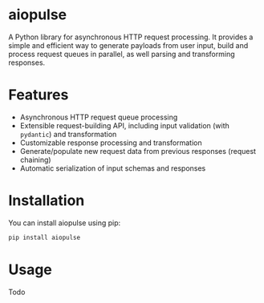 # aiopulse

A Python library for asynchronous HTTP request processing. It provides a simple and efficient way to generate payloads from user input, build and process request queues in parallel, as well parsing and transforming responses.

# Features

-   Asynchronous HTTP request queue processing
-   Extensible request-building API, including input validation (with `pydantic`) and transformation
-   Customizable response processing and transformation
-   Generate/populate new request data from previous responses (request chaining)
-   Automatic serialization of input schemas and responses

# Installation

You can install aiopulse using pip:

```bash
pip install aiopulse
```

# Usage

Todo
